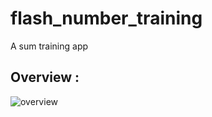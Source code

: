 # flash_number_training
A sum training app

## Overview :
![overview](https://i.imgur.com/R8ObGni.png)

